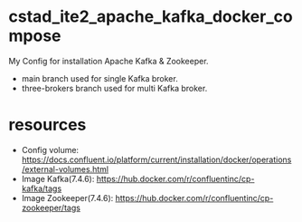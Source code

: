 # cstad_ite2_apache_kafka_docker_compose
My Config for installation Apache Kafka &amp; Zookeeper.
- main branch used for single Kafka broker.
- three-brokers branch used for multi Kafka broker. 

# resources
- Config volume: https://docs.confluent.io/platform/current/installation/docker/operations/external-volumes.html
- Image Kafka(7.4.6): https://hub.docker.com/r/confluentinc/cp-kafka/tags
- Image Zookeeper(7.4.6): https://hub.docker.com/r/confluentinc/cp-zookeeper/tags
